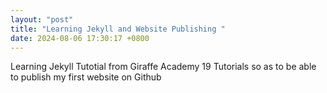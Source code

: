 ```yaml
---
layout: "post"
title: "Learning Jekyll and Website Publishing "
date: 2024-08-06 17:30:17 +0800
---
```


Learning Jekyll Tutotial from Giraffe Academy 19 Tutorials so as to be able to publish my first website on Github
